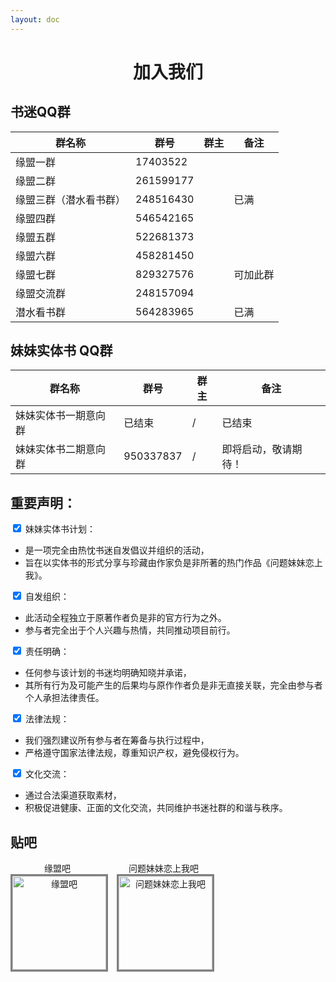 ```yaml
---
layout: doc
---
```


# <center>加入我们</center>

## 书迷QQ群

| 群名称                 | 群号        | 群主       | 备注       |
|----------------------|------------|------------|------------|
| 缘盟一群               | 17403522    |     |            |
| 缘盟二群               | 261599177   |     |            |
| 缘盟三群（潜水看书群）   | 248516430   |      | 已满       |
| 缘盟四群               | 546542165   |     |            |
| 缘盟五群               | 522681373   |     |            |
| 缘盟六群               | 458281450   |     |            |
| 缘盟七群               | 829327576   |     | 可加此群   |
| 缘盟交流群             | 248157094   |     |            |
| 潜水看书群             | 564283965   |     | 已满       |

## 妹妹实体书 QQ群

| 群名称         | 群号        | 群主  | 备注                      |
|--------------|------------|----------|---------------------------|
| 妹妹实体书一期意向群 | 已结束 |    /  | 已结束      |
| 妹妹实体书二期意向群 | 950337837 |  /   | 即将启动，敬请期待！      |
<div id="declaration">
   <h2>重要声明：</h2>
  <form id="declarationForm">
    <label>
      <input type="checkbox" name="declaration" value="bookPlan" checked> 妹妹实体书计划：<br>
      <ul>
        <li>是一项完全由热忱书迷自发倡议并组织的活动，</li>
        <li>旨在以实体书的形式分享与珍藏由作家负是非所著的热门作品《问题妹妹恋上我》。</li>
      </ul>
    </label>
    <label>
      <input type="checkbox" name="declaration" value="organize" checked> 自发组织：<br>
      <ul>
        <li>此活动全程独立于原著作者负是非的官方行为之外。</li>
        <li>参与者完全出于个人兴趣与热情，共同推动项目前行。</li>
      </ul>
    </label>
    <label>
      <input type="checkbox" name="declaration" value="responsibility" checked> 责任明确：<br>
      <ul>
        <li>任何参与该计划的书迷均明确知晓并承诺，</li>
        <li>其所有行为及可能产生的后果均与原作作者负是非无直接关联，完全由参与者个人承担法律责任。</li>
      </ul>
    </label>
    <label>
      <input type="checkbox" name="declaration" value="law" checked> 法律法规：<br>
      <ul>
        <li>我们强烈建议所有参与者在筹备与执行过程中，</li>
        <li>严格遵守国家法律法规，尊重知识产权，避免侵权行为。</li>
      </ul>
    </label>
    <label>
      <input type="checkbox" name="declaration" value="culture" checked> 文化交流：<br>
      <ul>
        <li>通过合法渠道获取素材，</li>
        <li>积极促进健康、正面的文化交流，共同维护书迷社群的和谐与秩序。</li>
      </ul>
    </label>
  </form>
</div>


## 贴吧

<div style="display: flex; align-items: flex-start;">
  <div style="margin-right: 20px; text-align: center;">
    <div>缘盟吧</div>
    <a href="http://tieba.baidu.com/" style="display: block; width: 150px; height: 150px;">
      <img src="https://hexo-blog-anzhiyu-zhengjiao.oss-cn-hongkong.aliyuncs.com/img/202407030343305.jpg" alt="缘盟吧" style="width: 100%; height: 100%; object-fit: cover; border: 3px solid gray;">
    </a>
  </div>
  <div style="text-align: center;">
    <div>问题妹妹恋上我吧</div>
    <a href="http://tieba.baidu.com/" style="display: block; width: 150px; height: 150px;">
      <img src="https://hexo-blog-anzhiyu-zhengjiao.oss-cn-hongkong.aliyuncs.com/img/202407030343852.jpg" alt="问题妹妹恋上我吧" style="width: 100%; height: 100%; object-fit: cover; border: 3px solid gray;">
    </a>
  </div>
</div>

<script>
  // JavaScript 代码，用于监听复选框状态变化并处理
  const checkboxes = document.querySelectorAll('input[name="declaration"]');
  checkboxes.forEach(checkbox => {
    checkbox.addEventListener('change', function() {
      if (this.checked) {
        this.parentNode.style.textDecoration = 'line-through'; // 当勾选时，添加删除线效果
      } else {
        this.parentNode.style.textDecoration = 'none'; // 当取消勾选时，移除删除线效果
      }
    });
  });
</script>
